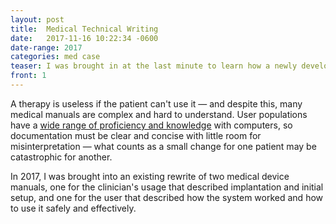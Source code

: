 ```yaml
---
layout: post
title:	Medical Technical Writing
date:   2017-11-16 10:22:34 -0600
date-range: 2017
categories: med case
teaser: I was brought in at the last minute to learn how a newly developed medical device worked and write a manual with only development documents as guidance.
front: 1
---
```


A therapy is useless if the patient can't use it — and despite this, many medical manuals are complex and hard to understand. User populations have a [wide range of proficiency and knowledge](https://www.nngroup.com/articles/computer-skill-levels/) with computers, so documentation must be clear and concise with little room for misinterpretation — what counts as a small change for one patient may be catastrophic for another. 

In 2017, I was brought into an existing rewrite of two medical device manuals, one for the clinician's usage that described implantation and initial setup, and one for the user that described how the system worked and how to use it safely and effectively.